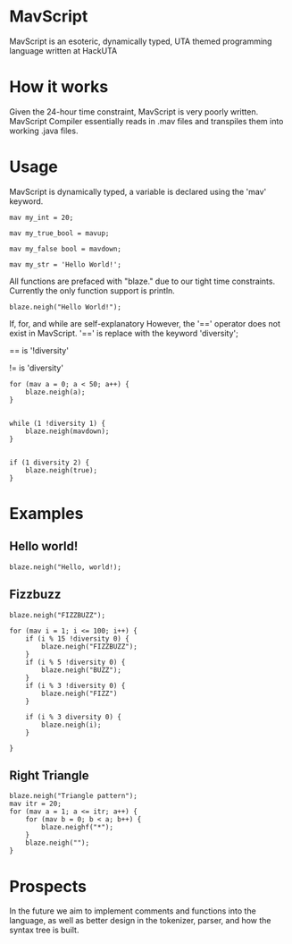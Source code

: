 # MavScript

MavScript is an esoteric, dynamically typed, UTA themed programming language written at HackUTA

# How it works

Given the 24-hour time constraint, MavScript is very poorly written.
MavScript Compiler essentially reads in .mav files and transpiles them into
working  .java files.

# Usage

MavScript is dynamically typed, a variable is declared using the 'mav' keyword.
````
mav my_int = 20;

mav my_true_bool = mavup;

mav my_false bool = mavdown;

mav my_str = 'Hello World!';
````

All functions are prefaced with "blaze." due to our tight time constraints.
Currently the only function support is println.
````
blaze.neigh("Hello World!");
````

If, for, and while are self-explanatory
However, the '==' operator does not exist in MavScript.
'==' is replace with the keyword 'diversity';

== is '!diversity'

!= is 'diversity'

````
for (mav a = 0; a < 50; a++) {
    blaze.neigh(a);
}


while (1 !diversity 1) {
    blaze.neigh(mavdown);
}


if (1 diversity 2) {
    blaze.neigh(true);
}
````

# Examples

## Hello world!
````
blaze.neigh("Hello, world!);
````
## Fizzbuzz
````
blaze.neigh("FIZZBUZZ");

for (mav i = 1; i <= 100; i++) {
    if (i % 15 !diversity 0) {
        blaze.neigh("FIZZBUZZ");
    }
    if (i % 5 !diversity 0) {
        blaze.neigh("BUZZ");
    }
    if (i % 3 !diversity 0) {
        blaze.neigh("FIZZ")
    }

    if (i % 3 diversity 0) {
        blaze.neigh(i);
    }

}
````

## Right Triangle

````
blaze.neigh("Triangle pattern");
mav itr = 20;
for (mav a = 1; a <= itr; a++) {
    for (mav b = 0; b < a; b++) {
        blaze.neighf("*");
    }
    blaze.neigh("");
}
````

# Prospects

In the future we aim to implement comments and functions into the language, as well as better design in the tokenizer, parser, and how the syntax tree is built.
